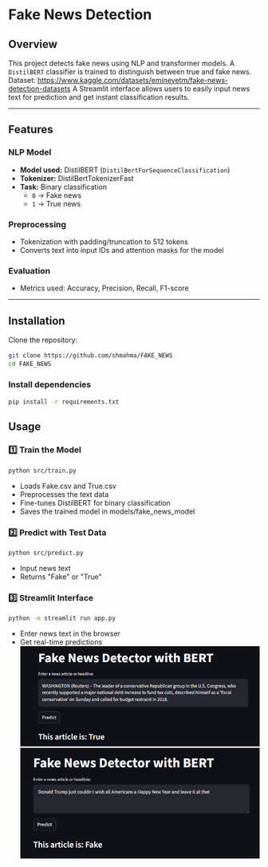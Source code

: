 # Fake News Detection

## Overview
This project detects fake news using NLP and transformer models. A `DistilBERT` classifier is trained to distinguish between true and fake news.
Dataset: https://www.kaggle.com/datasets/emineyetm/fake-news-detection-datasets
A Streamlit interface allows users to easily input news text for prediction and get instant classification results.

---

## Features

### NLP Model
- **Model used:** DistilBERT (`DistilBertForSequenceClassification`)  
- **Tokenizer:** DistilBertTokenizerFast  
- **Task:** Binary classification
  - `0` → Fake news  
  - `1` → True news  

### Preprocessing
- Tokenization with padding/truncation to 512 tokens  
- Converts text into input IDs and attention masks for the model  

### Evaluation
- Metrics used: Accuracy, Precision, Recall, F1-score  

---

## Installation
Clone the repository:

```bash
git clone https://github.com/shmahma/FAKE_NEWS
cd FAKE_NEWS
```

### Install dependencies
```bash
pip install -r requirements.txt
```


## Usage

### 1️⃣ Train the Model
```bash
python src/train.py
```
- Loads Fake.csv and True.csv
- Preprocesses the text data
- Fine-tunes DistilBERT for binary classification
- Saves the trained model in models/fake_news_model

### 2️⃣ Predict with Test Data
```bash
python src/predict.py 
```
- Input news text
- Returns "Fake" or "True"
  
### 3️⃣ Streamlit Interface
```bash
python -m streamlit run app.py
```
- Enter news text in the browser
- Get real-time predictions
![streamlit](images/true.png)
![streamlit](images/fake.png)

